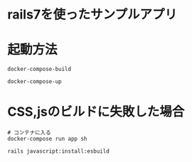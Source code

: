 # rails7を使ったサンプルアプリ

# 起動方法

```
docker-compose-build

docker-compose-up

```

# CSS,jsのビルドに失敗した場合

```
# コンテナに入る
docker-compose run app sh

rails javascript:install:esbuild
```